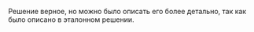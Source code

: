 Решение верное, но можно было описать его более детально, так как было описано в эталонном решении.
